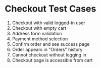 # Checkout Test Cases

1. Checkout with valid logged-in user
2. Checkout with empty cart
3. Address form validation
4. Payment method selection
5. Confirm order and see success page
6. Order appears in "Orders" history
7. Cannot checkout without logging in
8. Checkout page is accessible from cart
